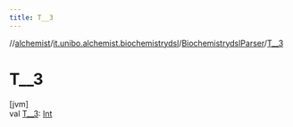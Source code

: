 ```yaml
---
title: T__3
---
```

//[alchemist](../../../index.html)/[it.unibo.alchemist.biochemistrydsl](../index.html)/[BiochemistrydslParser](index.html)/[T__3](-t__3.html)



# T__3



[jvm]\
val [T__3](-t__3.html): [Int](https://kotlinlang.org/api/latest/jvm/stdlib/kotlin/-int/index.html)




